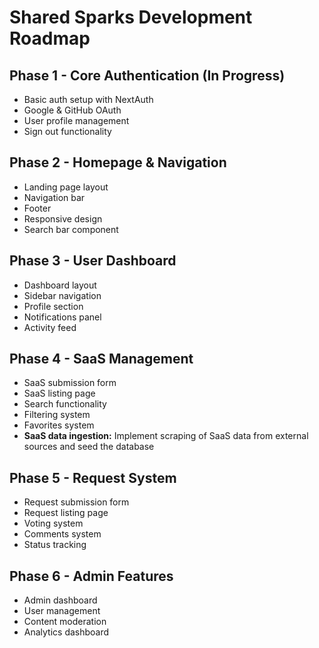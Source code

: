 # Shared Sparks Development Roadmap

## Phase 1 - Core Authentication (In Progress)

- Basic auth setup with NextAuth
- Google & GitHub OAuth
- User profile management
- Sign out functionality

## Phase 2 - Homepage & Navigation

- Landing page layout
- Navigation bar
- Footer
- Responsive design
- Search bar component

## Phase 3 - User Dashboard

- Dashboard layout
- Sidebar navigation
- Profile section
- Notifications panel
- Activity feed

## Phase 4 - SaaS Management

- SaaS submission form
- SaaS listing page
- Search functionality
- Filtering system
- Favorites system
- **SaaS data ingestion:** Implement scraping of SaaS data from external sources and seed the database

## Phase 5 - Request System

- Request submission form
- Request listing page
- Voting system
- Comments system
- Status tracking

## Phase 6 - Admin Features

- Admin dashboard
- User management
- Content moderation
- Analytics dashboard
